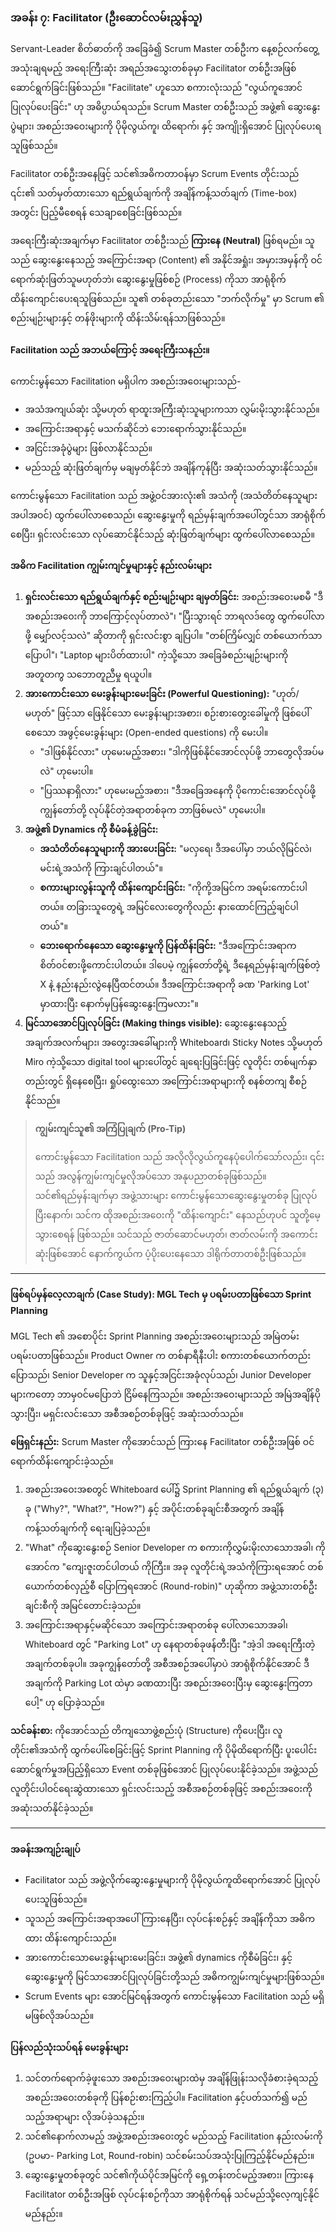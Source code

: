 ### **အခန်း ၇: Facilitator (ဦးဆောင်လမ်းညွှန်သူ)**

Servant-Leader စိတ်ဓာတ်ကို အခြေခံ၍ Scrum Master တစ်ဦးက နေ့စဉ်လက်တွေ့ အသုံးချရမည့် အရေးကြီးဆုံး အရည်အသွေးတစ်ခုမှာ Facilitator တစ်ဦးအဖြစ် ဆောင်ရွက်ခြင်းဖြစ်သည်။ "Facilitate" ဟူသော စကားလုံးသည် "လွယ်ကူအောင် ပြုလုပ်ပေးခြင်း" ဟု အဓိပ္ပာယ်ရသည်။ Scrum Master တစ်ဦးသည် အဖွဲ့၏ ဆွေးနွေးပွဲများ၊ အစည်းအဝေးများကို ပိုမိုလွယ်ကူ၊ ထိရောက်၊ နှင့် အကျိုးရှိအောင် ပြုလုပ်ပေးရသူဖြစ်သည်။

Facilitator တစ်ဦးအနေဖြင့် သင်၏အဓိကတာဝန်မှာ Scrum Events တိုင်းသည် ၎င်း၏ သတ်မှတ်ထားသော ရည်ရွယ်ချက်ကို အချိန်ကန့်သတ်ချက် (Time-box) အတွင်း ပြည့်မီစေရန် သေချာစေခြင်းဖြစ်သည်။

အရေးကြီးဆုံးအချက်မှာ Facilitator တစ်ဦးသည် **ကြားနေ (Neutral)** ဖြစ်ရမည်။ သူသည် ဆွေးနွေးနေသည့် အကြောင်းအရာ (Content) ၏ အနိုင်အရှုံး၊ အမှားအမှန်ကို ဝင်ရောက်ဆုံးဖြတ်သူမဟုတ်ဘဲ၊ ဆွေးနွေးမှုဖြစ်စဉ် (Process) ကိုသာ အာရုံစိုက် ထိန်းကျောင်းပေးရသူဖြစ်သည်။ သူ၏ တစ်ခုတည်းသော "ဘက်လိုက်မှု" မှာ Scrum ၏ စည်းမျဉ်းများနှင့် တန်ဖိုးများကို ထိန်းသိမ်းရန်သာဖြစ်သည်။

#### **Facilitation သည် အဘယ်ကြောင့် အရေးကြီးသနည်း။**

ကောင်းမွန်သော Facilitation မရှိပါက အစည်းအဝေးများသည်-

*   အသံအကျယ်ဆုံး သို့မဟုတ် ရာထူးအကြီးဆုံးသူများကသာ လွှမ်းမိုးသွားနိုင်သည်။
*   အကြောင်းအရာနှင့် မသက်ဆိုင်ဘဲ ဘေးရောက်သွားနိုင်သည်။
*   အငြင်းအခုံပွဲများ ဖြစ်လာနိုင်သည်။
*   မည်သည့် ဆုံးဖြတ်ချက်မှ မချမှတ်နိုင်ဘဲ အချိန်ကုန်ပြီး အဆုံးသတ်သွားနိုင်သည်။

ကောင်းမွန်သော Facilitation သည် အဖွဲ့ဝင်အားလုံး၏ အသံကို (အသံတိတ်နေသူများ အပါအဝင်) ထွက်ပေါ်လာစေသည်၊ ဆွေးနွေးမှုကို ရည်မှန်းချက်အပေါ်တွင်သာ အာရုံစိုက်စေပြီး၊ ရှင်းလင်းသော လုပ်ဆောင်နိုင်သည့် ဆုံးဖြတ်ချက်များ ထွက်ပေါ်လာစေသည်။

#### **အဓိက Facilitation ကျွမ်းကျင်မှုများနှင့် နည်းလမ်းများ**

1.  **ရှင်းလင်းသော ရည်ရွယ်ချက်နှင့် စည်းမျဉ်းများ ချမှတ်ခြင်း:** အစည်းအဝေးမစမီ "ဒီအစည်းအဝေးကို ဘာကြောင့်လုပ်တာလဲ"၊ "ပြီးသွားရင် ဘာရလဒ်တွေ ထွက်ပေါ်လာဖို့ မျှော်လင့်သလဲ" ဆိုတာကို ရှင်းလင်းစွာ ချပြပါ။ "တစ်ကြိမ်လျှင် တစ်ယောက်သာပြောပါ"၊ "Laptop များပိတ်ထားပါ" ကဲ့သို့သော အခြေခံစည်းမျဉ်းများကို အတူတကွ သဘောတူညီမှု ရယူပါ။
2.  **အားကောင်းသော မေးခွန်းများမေးခြင်း (Powerful Questioning):** "ဟုတ်/မဟုတ်" ဖြင့်သာ ဖြေနိုင်သော မေးခွန်းများအစား၊ စဉ်းစားတွေးခေါ်မှုကို ဖြစ်ပေါ်စေသော အဖွင့်မေးခွန်းများ (Open-ended questions) ကို မေးပါ။
    *   "ဒါဖြစ်နိုင်လား" ဟုမေးမည့်အစား၊ "ဒါကိုဖြစ်နိုင်အောင်လုပ်ဖို့ ဘာတွေလိုအပ်မလဲ" ဟုမေးပါ။
    *   "ပြဿနာရှိလား" ဟုမေးမည့်အစား၊ "ဒီအခြေအနေကို ပိုကောင်းအောင်လုပ်ဖို့ ကျွန်တော်တို့ လုပ်နိုင်တဲ့အရာတစ်ခုက ဘာဖြစ်မလဲ" ဟုမေးပါ။
3.  **အဖွဲ့၏ Dynamics ကို စီမံခန့်ခွဲခြင်း:**
    *   **အသံတိတ်နေသူများကို အားပေးခြင်း:** "မလှရေ၊ ဒီအပေါ်မှာ ဘယ်လိုမြင်လဲ၊ မင်းရဲ့အသံကို ကြားချင်ပါတယ်"။
    *   **စကားများလွန်းသူကို ထိန်းကျောင်းခြင်း:** "ကိုကို့အမြင်က အရမ်းကောင်းပါတယ်။ တခြားသူတွေရဲ့ အမြင်လေးတွေကိုလည်း နားထောင်ကြည့်ချင်ပါတယ်"။
    *   **ဘေးရောက်နေသော ဆွေးနွေးမှုကို ပြန်ထိန်းခြင်း:** "ဒီအကြောင်းအရာက စိတ်ဝင်စားဖို့ကောင်းပါတယ်။ ဒါပေမဲ့ ကျွန်တော်တို့ရဲ့ ဒီနေ့ရည်မှန်းချက်ဖြစ်တဲ့ X နဲ့ နည်းနည်းလွဲနေပြီထင်တယ်။ ဒီအကြောင်းအရာကို ခဏ 'Parking Lot' မှာထားပြီး နောက်မှပြန်ဆွေးနွေးကြမလား"။
4.  **မြင်သာအောင်ပြုလုပ်ခြင်း (Making things visible):** ဆွေးနွေးနေသည့် အချက်အလက်များ၊ အတွေးအခေါ်များကို Whiteboard၊ Sticky Notes သို့မဟုတ် Miro ကဲ့သို့သော digital tool များပေါ်တွင် ချရေးပြခြင်းဖြင့် လူတိုင်း တစ်မျက်နှာတည်းတွင် ရှိနေစေပြီး၊ ရှုပ်ထွေးသော အကြောင်းအရာများကို စနစ်တကျ စီစဉ်နိုင်သည်။

> **ကျွမ်းကျင်သူ၏ အကြံပြုချက် (Pro-Tip)**
>
> ကောင်းမွန်သော Facilitation သည် အလိုလိုလွယ်ကူနေပုံပေါက်သော်လည်း၊ ၎င်းသည် အလွန်ကျွမ်းကျင်မှုလိုအပ်သော အနုပညာတစ်ခုဖြစ်သည်။ သင်၏ရည်မှန်းချက်မှာ အဖွဲ့သားများ ကောင်းမွန်သောဆွေးနွေးမှုတစ်ခု ပြုလုပ်ပြီးနောက်၊ သင်က ထိုအစည်းအဝေးကို "ထိန်းကျောင်း" နေသည်ဟုပင် သူတို့မေ့သွားစေရန် ဖြစ်သည်။ သင်သည် ဇာတ်ဆောင်မဟုတ်၊ ဇာတ်လမ်းကို အကောင်းဆုံးဖြစ်အောင် နောက်ကွယ်က ပံ့ပိုးပေးနေသော ဒါရိုက်တာတစ်ဦးဖြစ်သည်။

---

#### **ဖြစ်ရပ်မှန်လေ့လာချက် (Case Study): MGL Tech မှ ပရမ်းပတာဖြစ်သော Sprint Planning**

MGL Tech ၏ အစောပိုင်း Sprint Planning အစည်းအဝေးများသည် အမြဲတမ်းပရမ်းပတာဖြစ်သည်။ Product Owner က တစ်နာရီနီးပါး စကားတစ်ယောက်တည်းပြောသည်၊ Senior Developer က သူနှင့်အငြင်းအခုံလုပ်သည်၊ Junior Developer များကတော့ ဘာမှဝင်မပြောဘဲ ငြိမ်နေကြသည်။ အစည်းအဝေးများသည် အမြဲအချိန်ပိုသွားပြီး၊ မရှင်းလင်းသော အစီအစဉ်တစ်ခုဖြင့် အဆုံးသတ်သည်။

**ဖြေရှင်းနည်း:** Scrum Master ကိုအောင်သည် ကြားနေ Facilitator တစ်ဦးအဖြစ် ဝင်ရောက်ထိန်းကျောင်းခဲ့သည်။
1.  အစည်းအဝေးအစတွင် Whiteboard ပေါ်၌ Sprint Planning ၏ ရည်ရွယ်ချက် (၃) ခု ("Why?", "What?", "How?") နှင့် အပိုင်းတစ်ခုချင်းစီအတွက် အချိန်ကန့်သတ်ချက်ကို ရေးချပြခဲ့သည်။
2.  "What" ကိုဆွေးနွေးစဉ် Senior Developer က စကားကိုလွှမ်းမိုးလာသောအခါ၊ ကိုအောင်က "ကျေးဇူးတင်ပါတယ် ကိုကြီး။ အခု လူတိုင်းရဲ့အသံကိုကြားရအောင် တစ်ယောက်တစ်လှည့်စီ ပြောကြရအောင် (Round-robin)" ဟုဆိုကာ အဖွဲ့သားတစ်ဦးချင်းစီကို အမြင်တောင်းခဲ့သည်။
3.  အကြောင်းအရာနှင့်မဆိုင်သော အကြောင်းအရာတစ်ခု ပေါ်လာသောအခါ၊ Whiteboard တွင် "Parking Lot" ဟု နေရာတစ်ခုဖန်တီးပြီး "အဲ့ဒါ အရေးကြီးတဲ့အချက်တစ်ခုပါ။ အခုကျွန်တော်တို့ အစီအစဉ်အပေါ်မှာပဲ အာရုံစိုက်နိုင်အောင် ဒီအချက်ကို Parking Lot ထဲမှာ ခဏထားပြီး အစည်းအဝေးပြီးမှ ဆွေးနွေးကြတာပေါ့" ဟု ပြောခဲ့သည်။

**သင်ခန်းစာ:** ကိုအောင်သည် တိကျသောဖွဲ့စည်းပုံ (Structure) ကိုပေးပြီး၊ လူတိုင်း၏အသံကို ထွက်ပေါ်စေခြင်းဖြင့် Sprint Planning ကို ပိုမိုထိရောက်ပြီး ပူးပေါင်းဆောင်ရွက်မှုအပြည့်ရှိသော Event တစ်ခုဖြစ်အောင် ပြုလုပ်ပေးနိုင်ခဲ့သည်။ အဖွဲ့သည် လူတိုင်းပါဝင်ရေးဆွဲထားသော ရှင်းလင်းသည့် အစီအစဉ်တစ်ခုဖြင့် အစည်းအဝေးကို အဆုံးသတ်နိုင်ခဲ့သည်။

---

#### **အခန်းအကျဉ်းချုပ်**

*   Facilitator သည် အဖွဲ့လိုက်ဆွေးနွေးမှုများကို ပိုမိုလွယ်ကူထိရောက်အောင် ပြုလုပ်ပေးသူဖြစ်သည်။
*   သူသည် အကြောင်းအရာအပေါ် ကြားနေပြီး၊ လုပ်ငန်းစဉ်နှင့် အချိန်ကိုသာ အဓိကထား ထိန်းကျောင်းသည်။
*   အားကောင်းသောမေးခွန်းများမေးခြင်း၊ အဖွဲ့၏ dynamics ကိုစီမံခြင်း၊ နှင့် ဆွေးနွေးမှုကို မြင်သာအောင်ပြုလုပ်ခြင်းတို့သည် အဓိကကျွမ်းကျင်မှုများဖြစ်သည်။
*   Scrum Events များ အောင်မြင်ရန်အတွက် ကောင်းမွန်သော Facilitation သည် မရှိမဖြစ်လိုအပ်သည်။

#### **ပြန်လည်သုံးသပ်ရန် မေးခွန်းများ**

1.  သင်တက်ရောက်ခဲ့ဖူးသော အစည်းအဝေးများထဲမှ အချိန်ဖြုန်းသလိုခံစားခဲ့ရသည့် အစည်းအဝေးတစ်ခုကို ပြန်စဉ်းစားကြည့်ပါ။ Facilitation နှင့်ပတ်သက်၍ မည်သည့်အရာများ လိုအပ်ခဲ့သနည်း။
2.  သင်၏နောက်လာမည့် အဖွဲ့အစည်းအဝေးတွင် မည်သည့် Facilitation နည်းလမ်းကို (ဥပမာ- Parking Lot, Round-robin) သင်စမ်းသပ်အသုံးပြုကြည့်နိုင်မည်နည်း။
3.  ဆွေးနွေးမှုတစ်ခုတွင် သင်၏ကိုယ်ပိုင်အမြင်ကို ရှေ့တန်းတင်မည့်အစား၊ ကြားနေ Facilitator တစ်ဦးအဖြစ် လုပ်ငန်းစဉ်ကိုသာ အာရုံစိုက်ရန် သင်မည်သို့လေ့ကျင့်နိုင်မည်နည်း။
